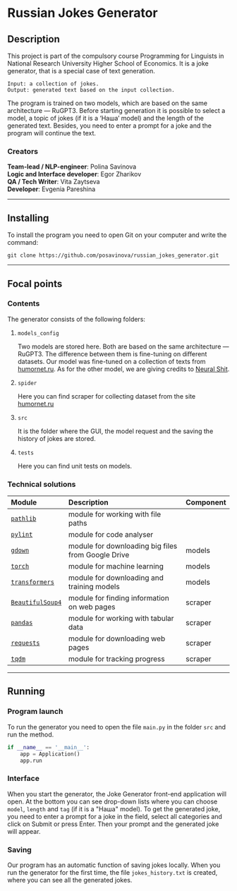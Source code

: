 # Russian Jokes Generator

## Description
This project is part of the compulsory course Programming for Linguists in 
National Research University Higher School of Economics. It is a joke generator, that is a special case of text generation.
```
Input: a collection of jokes.  
Output: generated text based on the input collection.
```
The program is trained on two models, which are based on the same architecture — RuGPT3. 
Before starting generation it is possible to select a model, a topic of jokes (if it is a ‘Наша’ model) 
and the length of the generated text. Besides, you need to enter a prompt for a joke 
and the program will continue the text.

### Creators

**Team-lead / NLP-engineer**: Polina Savinova  
**Logic and Interface developer**: Egor Zharikov  
**QA / Tech Writer**: Vita Zaytseva  
**Developer**: Evgenia Pareshina

___

## Installing

To install the program you need to open Git on your computer and write the command:
```
git clone https://github.com/posavinova/russian_jokes_generator.git
```
___

## Focal points
### Contents
The generator consists of the following folders:
1. `models_config`  
   

   Two models are stored here. Both are based on the same architecture — RuGPT3. 
   The difference between them is fine-tuning on different datasets.
   Our model was fine-tuned on a collection of texts from [humornet.ru](https://humornet.ru).
   As for the other model, we are giving credits to [Neural Shit](https://t.me/NeuralShit).
   

2. `spider`
   

   Here you can find scraper for collecting dataset from the site [humornet.ru](https://humornet.ru)


3. `src`
   

   It is the folder where the GUI, the model request and the saving the history of jokes are stored.
   

4. `tests` 
   

   Here you can find unit tests on models.

### Technical solutions

| Module                                                       | Description                                        | Component |
|:-------------------------------------------------------------|:---------------------------------------------------|:----------|
| [`pathlib`](https://pypi.org/project/pathlib/)               | module for working with file paths                 |           |
| [`pylint`](https://pypi.org/project/pylint/)                 | module for code analyser                           |           |
| [`gdown`](https://pypi.org/project/gdown/)                   | module for downloading big files from Google Drive | models    |
| [`torch`](https://pypi.org/project/torch/)                   | module for machine learning                        | models    |
| [`transformers`](https://pypi.org/project/transformers/)     | module for downloading and training models         | models    |
| [`BeautifulSoup4`](https://pypi.org/project/beautifulsoup4/) | module for finding information on web pages        | scraper   |
| [`pandas`](https://pypi.org/project/pandas/)                 | module for working with tabular data               | scraper   |
| [`requests`](https://pypi.org/project/requests/)             | module for downloading web pages                   | scraper   |
| [`tqdm`](https://pypi.org/project/tqdm/)                     | module for tracking progress                       | scraper   |

___

## Running
### Program launch
To run the generator you need to open the file `main.py` in the folder `src` and run the method.
```python
if __name__ == '__main__':
    app = Application()
    app.run
```

### Interface
When you start the generator, the Joke Generator front-end application will open. 
At the bottom you can see drop-down lists where you can choose `model`, `length` and `tag` (if it is a "Наша" model). 
To get the generated joke, you need to enter a prompt for a joke in the field, select all categories and 
click on Submit or press Enter. Then your prompt and the generated joke will appear.


### Saving
Our program has an automatic function of saving jokes locally. 
When you run the generator for the first time, the file `jokes_history.txt` is created, 
where you can see all the generated jokes.

